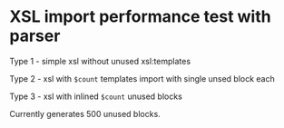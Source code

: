 XSL import performance test with parser
=======================================


Type 1 - simple xsl without unused xsl:templates

Type 2 - xsl with `$count` templates import with single unsed block each

Type 3 - xsl with inlined `$count` unused blocks


Currently generates 500 unused blocks.